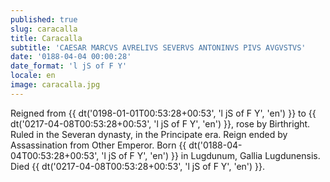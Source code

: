 ```yaml
---
published: true
slug: caracalla
title: Caracalla
subtitle: 'CAESAR MARCVS AVRELIVS SEVERVS ANTONINVS PIVS AVGVSTVS'
date: '0188-04-04 00:00:28'
date_format: 'l jS of F Y'
locale: en
image: caracalla.jpg
---
```


Reigned from {{ dt('0198-01-01T00:53:28+00:53', 'l jS of F Y', 'en') }} to {{ dt('0217-04-08T00:53:28+00:53', 'l jS of F Y', 'en') }}, rose by Birthright. Ruled in the Severan dynasty, in the Principate era. Reign ended by Assassination from Other Emperor. Born {{ dt('0188-04-04T00:53:28+00:53', 'l jS of F Y', 'en') }} in Lugdunum, Gallia Lugdunensis. Died {{ dt('0217-04-08T00:53:28+00:53', 'l jS of F Y', 'en') }}.
